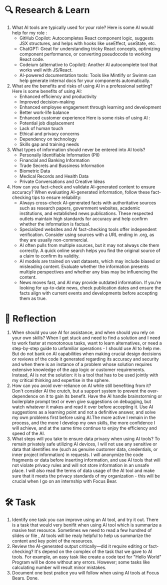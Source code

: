 # 🔍 Research & Learn
1. What AI tools are typically used for your role?
Here is some AI would help for my role :
    - GitHub Copilot: Autocompletes React component logic, suggests JSX structures, and helps with hooks like useEffect, useState, etc.
    - ChatGPT: Great for understanding tricky React concepts, optimizing component performance, or converting pseudocode to working React code.
    - Codeium (alternative to Copilot): Another AI autocomplete tool that works well with JS/React.
    - AI-powered documentation tools: Tools like Mintlify or Swimm can help generate internal docs for your components automatically.
2. What are the benefits and risks of using AI in a professional setting?
Here is some benefits of using AI:
    - Enhanced efficiency and productivity
    - Improved decision-making
    - Enhanced employee engagement through learning and development 
    - Better work-life balance 
    - Enhanced customer experience 
Here is some risks of using AI :
    - Potential job displacement
    - Lack of human touch 
    - Ethical and privacy concerns
    - Dependency on technology 
    - Skills gap and training needs
3. What types of information should never be entered into AI tools?
    - Personally Identifiable Information (PII)
    - Financial and Banking Information 
    - Trade Secrets and Bussiness Information 
    - Biometric Data
    - Medical Records and Health Data
    - Private Conversations and Creative Ideas
4. How can you fact-check and validate AI-generated content to ensure accuracy?
When evaluating AI-generated information, follow these fact-checking tips to ensure reliability:
    - Always cross-check AI-generated facts with authoritative sources such as research papers, government websites, academic institutions, and established news publications. These respected outlets maintain high standards for accuracy and help confirm whether the information is factual.
    - Specialized websites and AI fact-checking tools offer independent verification. Consider using sources with a URL ending in .org, as they are usually non-commercial.
    - AI often pulls from multiple sources, but it may not always cite them correctly. A quick online search helps you find the original source of a claim to confirm its validity.
    - AI models are trained on vast datasets, which may include biased or misleading content. Evaluate whether the information presents multiple perspectives and whether any bias may be influencing the content.
    - News moves fast, and AI may provide outdated information. If you’re looking for up-to-date news, check publication dates and ensure the facts align with current events and developments before accepting them as true.
# 📝 Reflection
1. When should you use AI for assistance, and when should you rely on your own skills?
When I get stuck and need to find a solution and I need to work faster at monotonous tasks, want to learn alternatives, or need a step-by-step guide to unfamiliar operations - I should use AI to help me. But do not bank on AI capabilities when making crucial design decisions or reviews of the code it generated regarding its accuracy and security and when there is an instance of a problem whose solution requires extensive knowledge of the app logic or customer requirements. Instead, AI is not the solution: it is a tool that has to be used jointly with my critical thinking and expertise in the sphere.
2. How can you avoid over-reliance on AI while still benefiting from it?
Don't consider AI the crutch, but a support system to prevent the over-dependence on it to gain its benefit. Have the AI handle brainstorming or boilerplate prompt text or even give suggestions on debugging, but watch whatever it makes and read it over before accepting it. Use AI suggestions as a learning point and not a definitive answer, and solve my own problems first before using AI.The more active I remain in the process, and the more I develop my own skills, the more confidence I will achieve, and at the same time continue to enjoy the efficiency and speed of the AI.
3. What steps will you take to ensure data privacy when using AI tools?
To remain privately safe utilizing AI devices, I will not use any sensitive or data that identifies me (such as genuine customer data, credentials, or inner project information) in requests. I will anonymize the code fragments or data before inserting information, and use AI tools that will not violate privacy rules and will not store information in an unsafe place. I will also read the terms of data usage of the AI tool and make sure that it meets the privacy standards of my organization - this will be crucial when I go on an internship with Focus Bear.
# 🛠️ Task
1. Identify one task you can improve using an AI tool, and try it out.
There is a task that would very benifit when using AI tool which is summarize a masive text resource. Sometimes we need to read a few hundred of slides or file , AI tools will be realy helpful to help us summarize the content and key point of the resources.
2. Review the AI-generated output critically—did it require editing or fact-checking?
It's depend on the complex of the task that we gave to AI tools. For example, an easy task like create a code text for "Hello World" Program  will be done without any errors. However; some tasks like calculating number will result minor mistakes.
3. Document one best pratice you will follow when using AI tools at Focus Bears.
Done.
